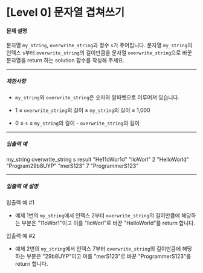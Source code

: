 # [Level 0] 문자열 겹쳐쓰기

#### 문제 설명

문자열 ```my_string```, ```overwrite_string```과 정수 ```s```가 주어집니다. 문자열 ```my_string```의 인덱스 ```s```부터 ```overwrite_string```의 길이만큼을 문자열 ```overwrite_string```으로 바꾼 문자열을 return 하는 solution 함수를 작성해 주세요.

---

##### 제한사항

- ```my_string```와 ```overwrite_string```은 숫자와 알파벳으로 이루어져 있습니다.

- 1 ≤ ```overwrite_string```의 길이 ≤ ```my_string```의 길이 ≤ 1,000
  
- 0 ≤ ```s``` ≤ ```my_string```의 길이 - ```overwrite_string```의 길이

---

##### 입출력 예

my_string	overwrite_string	s	result
"He11oWor1d"	"lloWorl"	2	"HelloWorld"
"Program29b8UYP"	"merS123"	7	"ProgrammerS123"

---

##### 입출력 예 설명

입출력 예 #1

- 예제 1번의 ```my_string```에서 인덱스 2부터 ```overwrite_string```의 길이만큼에 해당하는 부분은 "11oWor1"이고 이를 "lloWorl"로 바꾼 "HelloWorld"를 return 합니다.

입출력 예 #2

- 예제 2번의 ```my_string```에서 인덱스 7부터 ```overwrite_string```의 길이만큼에 해당하는 부분은 "29b8UYP"이고 이를 "merS123"로 바꾼 "ProgrammerS123"를 return 합니다.
